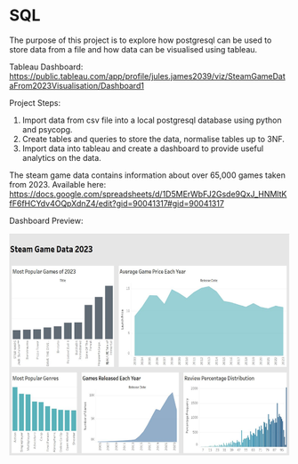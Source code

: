 # SQL

The purpose of this project is to explore how postgresql can be used to store data from a file and how data can be visualised using tableau.

Tableau Dashboard: https://public.tableau.com/app/profile/jules.james2039/viz/SteamGameDataFrom2023Visualisation/Dashboard1

Project Steps:
1. Import data from csv file into a local postgresql database using python and psycopg.
2. Create tables and queries to store the data, normalise tables up to 3NF.
3. Import data into tableau and create a dashboard to provide useful analytics on the data.

The steam game data contains information about over 65,000 games taken from 2023. Available here: https://docs.google.com/spreadsheets/d/1D5MErWbFJ2Gsde9QxJ_HNMltKfF6fHCYdv4OQpXdnZ4/edit?gid=90041317#gid=90041317

Dashboard Preview:



<img src="steamdashboard.JPG" width="600" height="400">
